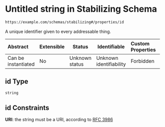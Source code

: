 # Untitled string in Stabilizing Schema

```txt
https://example.com/schemas/stabilizing#/properties/id
```

A unique identifier given to every addressable thing.


| Abstract            | Extensible | Status         | Identifiable            | Custom Properties | Additional Properties | Access Restrictions | Defined In                                                                                       |
| :------------------ | ---------- | -------------- | ----------------------- | :---------------- | --------------------- | ------------------- | ------------------------------------------------------------------------------------------------ |
| Can be instantiated | No         | Unknown status | Unknown identifiability | Forbidden         | Allowed               | none                | [stabilizing.schema.json\*](../generated-schemas/stabilizing.schema.json "open original schema") |

## id Type

`string`

## id Constraints

**URI**: the string must be a URI, according to [RFC 3986](https://tools.ietf.org/html/rfc3986 "check the specification")
